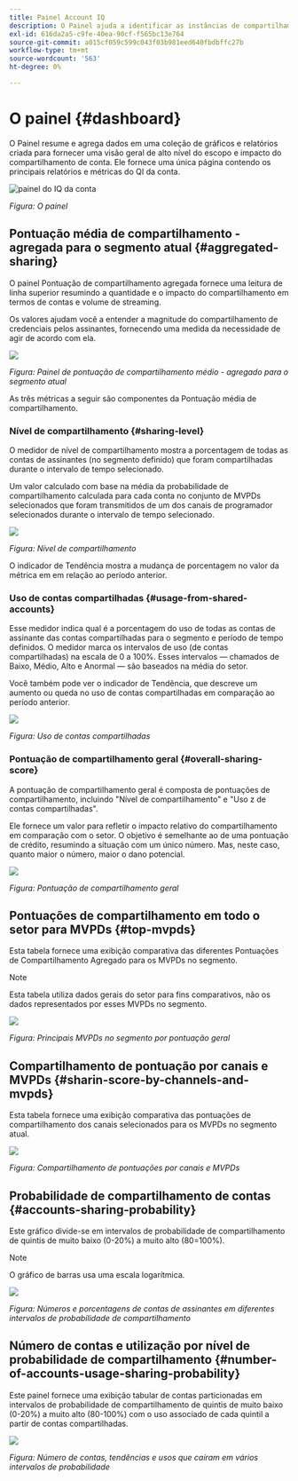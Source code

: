 ```yaml
---
title: Painel Account IQ
description: O Painel ajuda a identificar as instâncias de compartilhamento de senha ao analisar uma grande variedade de dados do assinante.
exl-id: 616da2a5-c9fe-40ea-90cf-f565bc13e764
source-git-commit: a015cf059c599c043f03b981eed640fbdbffc27b
workflow-type: tm+mt
source-wordcount: '563'
ht-degree: 0%

---
```


# O painel {#dashboard}

O Painel resume e agrega dados em uma coleção de gráficos e relatórios criada para fornecer uma visão geral de alto nível do escopo e impacto do compartilhamento de conta. Ele fornece uma única página contendo os principais relatórios e métricas do QI da conta.

![painel do IQ da conta](assets/dashboard-capture.png)


*Figura: O painel*

## Pontuação média de compartilhamento - agregada para o segmento atual {#aggregated-sharing}

O painel Pontuação de compartilhamento agregada fornece uma leitura de linha superior resumindo a quantidade e o impacto do compartilhamento em termos de contas e volume de streaming.

Os valores ajudam você a entender a magnitude do compartilhamento de credenciais pelos assinantes, fornecendo uma medida da necessidade de agir de acordo com ela.

![](assets/aggregate-sharing-score.png)


*Figura: Painel de pontuação de compartilhamento médio - agregado para o segmento atual*

As três métricas a seguir são componentes da Pontuação média de compartilhamento.

### Nível de compartilhamento {#sharing-level}

O medidor de nível de compartilhamento mostra a porcentagem de todas as contas de assinantes (no segmento definido) que foram compartilhadas durante o intervalo de tempo selecionado.

Um valor calculado com base na média da probabilidade de compartilhamento calculada para cada conta no conjunto de MVPDs selecionados que foram transmitidos de um dos canais de programador selecionados durante o intervalo de tempo selecionado.

![](assets/sharing-level.png)


*Figura: Nível de compartilhamento*

O indicador de Tendência mostra a mudança de porcentagem no valor da métrica em em relação ao período anterior.

### Uso de contas compartilhadas {#usage-from-shared-accounts}

Esse medidor indica qual é a porcentagem do uso de todas as contas de assinante das contas compartilhadas para o segmento e período de tempo definidos. O medidor marca os intervalos de uso (de contas compartilhadas) na escala de 0 a 100%. Esses intervalos — chamados de Baixo, Médio, Alto e Anormal — são baseados na média do setor.

Você também pode ver o indicador de Tendência, que descreve um aumento ou queda no uso de contas compartilhadas em comparação ao período anterior.

![](assets/usage-4mshared-accounts.png)


*Figura: Uso de contas compartilhadas*

### Pontuação de compartilhamento geral {#overall-sharing-score}

A pontuação de compartilhamento geral é composta de pontuações de compartilhamento, incluindo &quot;Nível de compartilhamento&quot; e &quot;Uso z de contas compartilhadas&quot;.

Ele fornece um valor para refletir o impacto relativo do compartilhamento em comparação com o setor. O objetivo é semelhante ao de uma pontuação de crédito, resumindo a situação com um único número. Mas, neste caso, quanto maior o número, maior o dano potencial.

![](assets/overall-sharing-score.png)


*Figura: Pontuação de compartilhamento geral*

<!--### MVPDs in segment {#mvpd-in-segment}

It is a table of risk indices and accounts totals for the top MVPDs ranked by overall usage or account sharing.

![](assets/mvpds-in-segment.png)-->

## Pontuações de compartilhamento em todo o setor para MVPDs {#top-mvpds}

Esta tabela fornece uma exibição comparativa das diferentes Pontuações de Compartilhamento Agregado para os MVPDs no segmento.

>[!NOTE]
>
>Esta tabela utiliza dados gerais do setor para fins comparativos, não os dados representados por esses MVPDs no segmento.

![](assets/top-mvpds.png)


*Figura: Principais MVPDs no segmento por pontuação geral*

## Compartilhamento de pontuação por canais e MVPDs {#sharin-score-by-channels-and-mvpds}

Esta tabela fornece uma exibição comparativa das pontuações de compartilhamento dos canais selecionados para os MVPDs no segmento atual.

![](assets/sharing-scores-by-channels-mvpds.png)


*Figura: Compartilhamento de pontuações por canais e MVPDs*

## Probabilidade de compartilhamento de contas {#accounts-sharing-probability}

Este gráfico divide-se em intervalos de probabilidade de compartilhamento de quintis de muito baixo (0-20%) a muito alto (80=100%).

>[!NOTE]
>
>O gráfico de barras usa uma escala logarítmica.


![](assets/dashboard-ac-sharing-prob.png)


*Figura: Números e porcentagens de contas de assinantes em diferentes intervalos de probabilidade de compartilhamento*

## Número de contas e utilização por nível de probabilidade de compartilhamento {#number-of-accounts-usage-sharing-probability}

Este painel fornece uma exibição tabular de contas particionadas em intervalos de probabilidade de compartilhamento de quintis de muito baixo (0-20%) a muito alto (80-100%) com o uso associado de cada quintil a partir de contas compartilhadas.

![](assets/no-acc-usage-prob-level.png)


*Figura: Número de contas, tendências e usos que caíram em vários intervalos de probabilidade*



<!--
+++Dashboard for programmers

![dashboard of account IQ](assets/dashboard-capture.png)


*Figure: The dashboard*

## Average sharing score - aggregated for the current segment {#aggregated-sharing}

The Aggregated Sharing Score panel provides a top line readout summarizing the quantity and impact of sharing in terms of accounts and streaming volume.

The values help you understand the magnitude of credential sharing by your subscribers, hence providing a measure of the need to act upon it.

![](assets/aggregate-sharing-score.png)


*Figure: Average sharing score panel - aggregated for the current segment*

The following three metrics are components of the Average Sharing Score.

### Sharing level {#sharing-level}

The sharing level gauge shows the percentage of all your subscriber accounts (in the defined segment) that are shared, during the selected time frame.  

A value calculated based on an average of the sharing probability computed for every account in the set of selected MVPDs that has streamed from a one of the selected programmer channels during the selected time frame.

![](assets/sharing-level.png)


*Figure: Sharing level*

The Trend indicator shows the percentage change in the value of the metric in from the previous time frame.

### Usage from shared accounts {#usage-from-shared-accounts}

This gauge indicates what percent of the usage of all the subscriber accounts is from the shared accounts for the defined segment and time period. The gauge marks the ranges of usage (from shared accounts) on the scale of 0 to 100%. These ranges—named Low, Medium, High, and Abnormal—are based on the industry average.

You can also see the Trend indicator, which depicts a rise or fall in the usage from shared accounts as compared to the previous time frame.

![](assets/usage-4mshared-accounts.png)


*Figure: Usage from shared accounts*

### Overall sharing score {#overall-sharing-score}

Overall sharing score is composite of sharing scores including “Sharing level” and “z Usage from shared accounts”.

It provides a value meant to reflect the relative impact of sharing when compared to the industry. It’s purpose is similar to that of a credit score, summarizing the situation with a single number. But in this case, the higher the number the greater the potential harm.

![](assets/overall-sharing-score.png)


*Figure: Overall sharing score*

<!--### MVPDs in segment {#mvpd-in-segment}

It is a table of risk indices and accounts totals for the top MVPDs ranked by overall usage or account sharing.

![](assets/mvpds-in-segment.png)

### Industrywide overall sharing scores for MVPDs {#top-mvpds}

This table provides a comparative view of the different Aggregated Sharing Scores for the MVPDs in the segment.

>[!NOTE]
>
>This table uses overall industry data for comparative purposes, not the data represented by those MVPDs in the segment.

![](assets/top-mvpds.png)


*Figure: Top MVPDs in segment by overall score*

### Sharing score by channels and MVPDs {#sharin-score-by-channels-and-mvpds}

This table provides a comparative view of sharing scores of the selected channels for the MVPDs in the current segment.

![](assets/sharing-scores-by-channels-mvpds.png)


*Figure: Sharing scores by channels and MVPDs*

### Accounts sharing probability {#accounts-sharing-probability}

This chart partitions accounts into ranges of sharing probability quintiles from very low (0-20%) to very high (80=100%).

>[!NOTE]
>
>The bar graph uses a logarithmic scale.


![](assets/dashboard-ac-sharing-prob.png)


*Figure: Numbers and percentages of subscriber accounts in different sharing probability ranges*

### Number of accounts and usage by sharing probability level {#number-of-accounts-usage-sharing-probability}

This panel provides tabular view of  accounts partitioned into ranges of sharing probability quintiles from very low (0-20%) to very high (80-100%) with each quintile’s associated usage from shared accounts.

![](assets/no-acc-usage-prob-level.png)


*Figure: Number of accounts, trends, and usages falling in various probability ranges*

+++


+++Dashboard for MVPDs
The dashboard for MVPD users is slightly different from those of the programmer users.

![](assets/dashboard-mvpd.png)


*Figure: MVPD's Dashboard*

## Top programmers in segment by overall sharing score {#}

![](assets/top-programmers-panel.png)


*Figure: Panel showing top programmers in a segment*
+++


+++Dashboard for MVPDs
The dashboard for MVPD users is slightly different from those of the programmer users.

![](assets/dashboard-mvpd.png)


*Figure: MVPD's Dashboard*

## Top programmers in segment by overall sharing score {#}


![](assets/top-programmers-panel.png)


*Figure: Panel showing top programmers in a segment*
+++
-->